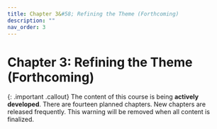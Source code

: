 ```yaml
---
title: Chapter 3&#58; Refining the Theme (Forthcoming)
description: ""
nav_order: 3
---
```


# Chapter 3: Refining the Theme (Forthcoming)

{: .important .callout}
The content of this course is being **actively developed**. There are fourteen planned chapters. New chapters are released frequently. This warning will be removed when all content is finalized. 